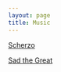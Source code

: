 ```yaml
---
layout: page
title: Music
---
```


[Scherzo](http://scherzobk.bandcamp.com/)

[Sad the Great](https://sadthegreat.bandcamp.com/music)


